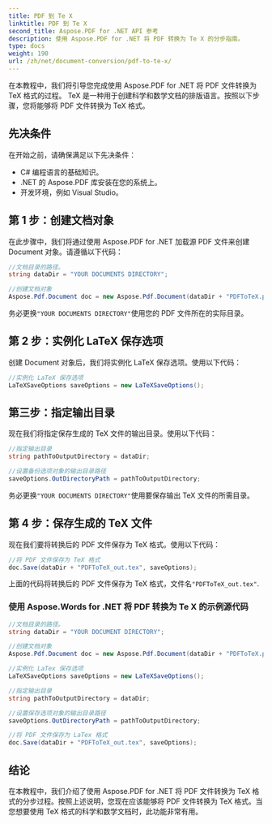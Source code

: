 ```yaml
---
title: PDF 到 Te X
linktitle: PDF 到 Te X
second_title: Aspose.PDF for .NET API 参考
description: 使用 Aspose.PDF for .NET 将 PDF 转换为 Te X 的分步指南。
type: docs
weight: 190
url: /zh/net/document-conversion/pdf-to-te-x/
---
```


在本教程中，我们将引导您完成使用 Aspose.PDF for .NET 将 PDF 文件转换为 TeX 格式的过程。 TeX 是一种用于创建科学和数学文档的排版语言。按照以下步骤，您将能够将 PDF 文件转换为 TeX 格式。

## 先决条件
在开始之前，请确保满足以下先决条件：

- C# 编程语言的基础知识。
- .NET 的 Aspose.PDF 库安装在您的系统上。
- 开发环境，例如 Visual Studio。

## 第 1 步：创建文档对象
在此步骤中，我们将通过使用 Aspose.PDF for .NET 加载源 PDF 文件来创建 Document 对象。请遵循以下代码：

```csharp
//文档目录的路径。
string dataDir = "YOUR DOCUMENTS DIRECTORY";

//创建文档对象
Aspose.Pdf.Document doc = new Aspose.Pdf.Document(dataDir + "PDFToTeX.pdf");
```

务必更换`"YOUR DOCUMENTS DIRECTORY"`使用您的 PDF 文件所在的实际目录。

## 第 2 步：实例化 LaTeX 保存选项
创建 Document 对象后，我们将实例化 LaTeX 保存选项。使用以下代码：

```csharp
//实例化 LaTeX 保存选项
LaTeXSaveOptions saveOptions = new LaTeXSaveOptions();
```

## 第三步：指定输出目录
现在我们将指定保存生成的 TeX 文件的输出目录。使用以下代码：

```csharp
//指定输出目录
string pathToOutputDirectory = dataDir;

//设置备份选项对象的输出目录路径
saveOptions.OutDirectoryPath = pathToOutputDirectory;
```

务必更换`"YOUR DOCUMENTS DIRECTORY"`使用要保存输出 TeX 文件的所需目录。

## 第 4 步：保存生成的 TeX 文件
现在我们要将转换后的 PDF 文件保存为 TeX 格式。使用以下代码：

```csharp
//将 PDF 文件保存为 TeX 格式
doc.Save(dataDir + "PDFToTeX_out.tex", saveOptions);
```

上面的代码将转换后的 PDF 文件保存为 TeX 格式，文件名`"PDFToTeX_out.tex"`.

### 使用 Aspose.Words for .NET 将 PDF 转换为 Te X 的示例源代码

```csharp
//文档目录的路径。
string dataDir = "YOUR DOCUMENT DIRECTORY";

//创建文档对象
Aspose.Pdf.Document doc = new Aspose.Pdf.Document(dataDir + "PDFToTeX.pdf");

//实例化 LaTex 保存选项
LaTeXSaveOptions saveOptions = new LaTeXSaveOptions();

//指定输出目录
string pathToOutputDirectory = dataDir;

//设置保存选项对象的输出目录路径
saveOptions.OutDirectoryPath = pathToOutputDirectory;

//将 PDF 文件保存为 LaTex 格式
doc.Save(dataDir + "PDFToTeX_out.tex", saveOptions);
```

## 结论
在本教程中，我们介绍了使用 Aspose.PDF for .NET 将 PDF 文件转换为 TeX 格式的分步过程。按照上述说明，您现在应该能够将 PDF 文件转换为 TeX 格式。当您想要使用 TeX 格式的科学和数学文档时，此功能非常有用。